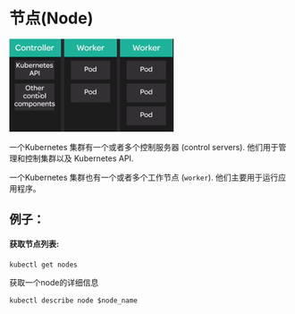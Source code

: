 # 节点\(Node\)

![](../.gitbook/assets/image%20%283%29.png)

一个Kubernetes 集群有一个或者多个控制服务器 \(control servers\). 他们用于管理和控制集群以及 Kubernetes API. 

一个Kubernetes 集群也有一个或者多个工作节点 \(`worker`\). 他们主要用于运行应用程序。

## 例子：

#### 获取节点列表:

```text
kubectl get nodes
```

获取一个node的详细信息

```text
kubectl describe node $node_name
```





